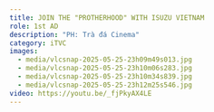 ```yaml
---
title: JOIN THE "PROTHERHOOD" WITH ISUZU VIETNAM
role: 1st AD
description: "PH: Trà đá Cinema"
category: iTVC
images:
  - media/vlcsnap-2025-05-25-23h09m49s013.jpg
  - media/vlcsnap-2025-05-25-23h10m06s283.jpg
  - media/vlcsnap-2025-05-25-23h10m34s839.jpg
  - media/vlcsnap-2025-05-25-23h12m25s546.jpg
video: https://youtu.be/_fjPkyAX4LE
---
```

